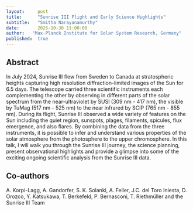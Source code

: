 ```yaml
---
layout:     post
title:      "Sunrise III Flight and Early Science Highlights"
subtitle:   "Smitha Narayanamurthy" 
date:       2025-10-30 11:00:00
author:   "Max-Planck Institute for Solar System Research, Germany"
published:  true
---
```


## Abstract
In July 2024, Sunrise III flew from Sweden to Canada at stratospheric heights capturing high resolution diffraction-limited images of the Sun for 6.5 days. The telescope carried three scientific instruments each complementing the other by observing in different parts of the solar spectrum from the near-ultraviolet by SUSI (309 nm - 417 nm), the visible by TuMag (517 nm - 525 nm) to the near infrared by SCIP (765 nm - 855 nm). During its flight, Sunrise III observed a wide variety of features on the Sun including the quiet region, sunspots, plages, filaments, spicules, flux emergence, and also flares.  By combining the data from the three instruments, it is possible to infer and understand various properties of the solar atmosphere from the photosphere to the upper chromosphere.  In this talk, I will walk you through the Sunrise III journey, the science planning, present observational highlights and provide a glimpse into some of the exciting ongoing scientific analysis from the Sunrise III data. 

## Co-authors
A. Korpi-Lagg, A. Gandorfer, S. K. Solanki, A. Feller, J.C. del Toro Iniesta, D. Orozco, Y. Katsukawa, T. Berkefeld, P. Bernasconi, T. Riethmüller and the Sunrise III Team
